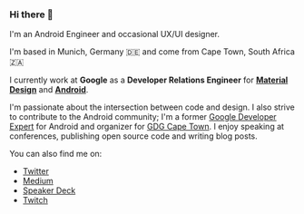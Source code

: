 ### Hi there 👋

I'm an Android Engineer and occasional UX/UI designer.

I'm based in Munich, Germany 🇩🇪 and come from Cape Town, South Africa 🇿🇦

I currently work at **Google** as a **Developer Relations Engineer** for **[Material Design](https://material.io)** and **[Android](https://developer.android.com)**.

I'm passionate about the intersection between code and design. I also strive to contribute to the Android community; I'm a former [Google Developer Expert](https://developers.google.com/community/experts) for Android and organizer for [GDG Cape Town](https://twitter.com/gdgcapetown). I enjoy speaking at conferences, publishing open source code and writing blog posts.

You can also find me on:
- [Twitter](https://twitter.com/ricknout)
- [Medium](https://medium.com/@ricknout)
- [Speaker Deck](https://speakerdeck.com/ricknout)
- [Twitch](https://www.twitch.tv/ricknout)
